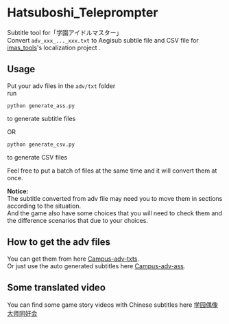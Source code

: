 # Hatsuboshi_Teleprompter
Subtitle tool for「学園アイドルマスター」  
Convert `adv_xxx_..._xxx.txt` to Aegisub subtile file and CSV file for [imas_tools](https://github.com/imas-tools)'s localization project .

## Usage

Put your adv files in the `adv/txt` folder </br>
run

```
python generate_ass.py
```
to generate subtitle files </br>

OR
```
python generate_csv.py
```
to generate CSV files

Feel free to put a batch of files at the same time and it will convert them at once.  

**Notice:**  
The subtitle converted from adv file may need you to move them in sections according to the situation.  
And the game also have some choices that you will need to check them and the difference scenarios that due to your choices. 

## How to get the adv files
You can get them from here [Campus-adv-txts](https://github.com/DreamGallery/Campus-adv-txts).  
Or just use the auto generated subtitles here [Campus-adv-ass](https://github.com/DreamGallery/Campus-adv-ass).

## Some translated video
You can find some game story videos with Chinese subtitles here [学园偶像大师同好会](https://space.bilibili.com/2546078)